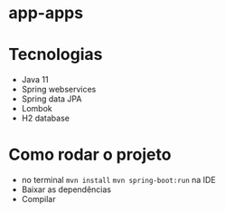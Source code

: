 # app-apps
# Tecnologias
 - Java 11
 - Spring webservices
 - Spring data JPA
 - Lombok
 - H2 database
# Como rodar o projeto
 - no terminal 
```mvn install```
```mvn spring-boot:run```
na IDE
  - Baixar as dependências
  - Compilar
